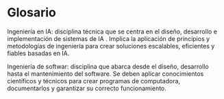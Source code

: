 # Glosario
Ingeniería en IA: disciplina técnica que se centra en el diseño, desarrollo e implementación de sistemas de IA . Implica la aplicación de principios y metodologías de ingeniería para crear soluciones escalables, eficientes y fiables basadas en IA.

Ingeniería de softwar: disciplina que abarca desde el diseño, desarrollo hasta el mantenimiento del software. Se deben aplicar conocimientos científicos y técnicos para crear programas de computadora, documentarlos y garantizar su correcto funcionamiento.
